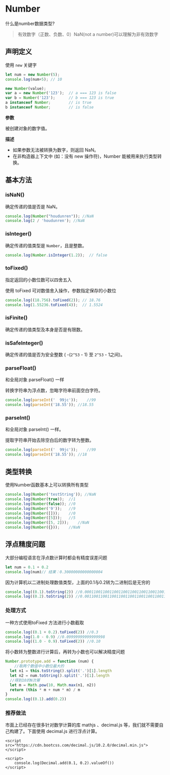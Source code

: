 # Number
什么是number数据类型?

> 有效数字（正数、负数、0）NaN(not a number)可以理解为非有效数字

## 声明定义

使用 ``new`` 关键字

```js
let num = new Number(5);
console.log(num+5); // 10

new Number(value); 
var a = new Number('123');  // a === 123 is false
var b = Number('123');      // b === 123 is true
a instanceof Number;        // is true
b instanceof Number;        // is false
```

**参数**

被创建对象的数字值。

**描述**

- 如果参数无法被转换为数字，则返回 NaN。
- 在非构造器上下文中 (如：没有 new 操作符)，Number 能被用来执行类型转换。

## 基本方法

### isNaN()
确定传递的值是否是 NaN。
```js
console.log(Number("houdunren")); //NaN
console.log(2 / 'houdunren'); //NaN
```
### isInteger()
确定传递的值类型是 ``Number``，且是整数。
```js
console.log(Number.isInteger(1.2));  // false
```
###  toFixed()
指定返回的小数位数可以四舍五入 

使用 toFixed 可对数值舍入操作，参数指定保存的小数位
```js
console.log((18.756).toFixed(2)); // 18.76
console.log(1.55236.toFixed(4));  // 1.5524
```
### isFinite()
确定传递的值类型及本身是否是有限数。

### isSafeInteger()
确定传递的值是否为安全整数 ( -(`2^53` - 1) 至 `2^53` - 1之间)。

### parseFloat()
和全局对象 parseFloat() 一样

转换字符串为浮点数，忽略字符串前面空白字符。
```js
console.log(parseInt('  99jc'));	//99
console.log(parseInt('18.55'));	//18.55
```

### parseInt()
和全局对象 parseInt() 一样。

提取字符串开始去除空白后的数字转为整数。
```js
console.log(parseInt('  99jc'));	//99
console.log(parseInt('18.55'));	//18
```


## 类型转换
使用Number函数基本上可以转换所有类型

```js
console.log(Number('testString')); //NaN
console.log(Number(true));	//1
console.log(Number(false));	//0
console.log(Number('9'));	//9
console.log(Number([]));	//0
console.log(Number([5]));	//5
console.log(Number([5, 2]));	//NaN
console.log(Number({}));	//NaN
```

## 浮点精度问题
大部分编程语言在浮点数计算时都会有精度误差问题

```js
let num = 0.1 + 0.2
console.log(num)// 结果：0.30000000000000004
```

因为计算机以二进制处理数值类型，上面的0.1与0.2转为二进制后是无穷的

```js
console.log((0.1).toString(2)) //0.0001100110011001100110011001100110011001100110011001101
console.log((0.2).toString(2)) //0.001100110011001100110011001100110011001100110011001101
```

### 处理方式

一种方式使用toFixed 方法进行小数截取

```js
console.log((0.1 + 0.2).toFixed(2)) //0.3
console.log(1.0 - 0.9) //0.09999999999999998
console.log((1.0 - 0.9).toFixed(2)) //0.10
```
将小数转为整数进行计算后，再转为小数也可以解决精度问题

```js
Number.prototype.add = function (num) {
	//取两个数值中小数位最大的
  let n1 = this.toString().split('.')[1].length
  let n2 = num.toString().split('.')[1].length
  //得到10的N次幂
  let m = Math.pow(10, Math.max(n1, n2))
  return (this * m + num * m) / m
}
console.log((0.1).add(0.2))
```

### 推荐做法

市面上已经存在很多针对数学计算的库 mathjs 、decimal.js 等，我们就不需要自己构建了。下面使用 decimal.js 进行浮点计算。

```
<script src="https://cdn.bootcss.com/decimal.js/10.2.0/decimal.min.js"></script>

<script>
	console.log(Decimal.add(0.1, 0.2).valueOf())
</script>
```
